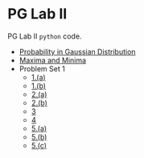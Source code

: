 # PG Lab II
PG Lab II `python` code.

- [Probability in Gaussian Distribution](./gauss.py)
- [Maxima and Minima](./maxmin.py)
- Problem Set 1
    - [1.(a)](./SET1/1a.py)
    - [1.(b)](./SET1/1b.py)
    - [2.(a)](./SET1/2a.py)
    - [2.(b)](./SET1/2b.py)
    - [3](./SET1/3.py)
    - [4](./SET1/4.py)
    - [5.(a)](./SET1/5a.py)
    - [5.(b)](./SET1/5b.py)
    - [5.(c)](./SET1/5c.py)

